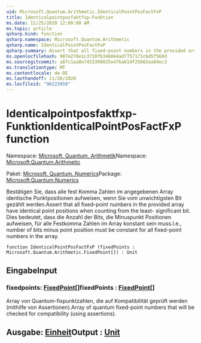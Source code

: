 ```yaml
---
uid: Microsoft.Quantum.Arithmetic.IdenticalPointPosFactFxP
title: Identicalpointposfaktfxp-Funktion
ms.date: 11/25/2020 12:00:00 AM
ms.topic: article
qsharp.kind: function
qsharp.namespace: Microsoft.Quantum.Arithmetic
qsharp.name: IdenticalPointPosFactFxP
qsharp.summary: Assert that all fixed-point numbers in the provided array have identical point positions when counting from the least- significant bit. I.e., number of bits minus point position must be constant for all fixed-point numbers in the array.
ms.openlocfilehash: 907e270e1c3710fb346044ad7757171c6d5f568d
ms.sourcegitcommit: a87c1aa8e7453360025e47ba614f25b02ea84ec3
ms.translationtype: MT
ms.contentlocale: de-DE
ms.lasthandoff: 11/26/2020
ms.locfileid: "96223050"
---
```

# <a name="identicalpointposfactfxp-function"></a><span data-ttu-id="7d533-102">Identicalpointposfaktfxp-Funktion</span><span class="sxs-lookup"><span data-stu-id="7d533-102">IdenticalPointPosFactFxP function</span></span>

<span data-ttu-id="7d533-103">Namespace: [Microsoft. Quantum. Arithmetik](xref:Microsoft.Quantum.Arithmetic)</span><span class="sxs-lookup"><span data-stu-id="7d533-103">Namespace: [Microsoft.Quantum.Arithmetic](xref:Microsoft.Quantum.Arithmetic)</span></span>

<span data-ttu-id="7d533-104">Paket: [Microsoft. Quantum. Numerics](https://nuget.org/packages/Microsoft.Quantum.Numerics)</span><span class="sxs-lookup"><span data-stu-id="7d533-104">Package: [Microsoft.Quantum.Numerics](https://nuget.org/packages/Microsoft.Quantum.Numerics)</span></span>


<span data-ttu-id="7d533-105">Bestätigen Sie, dass alle fest Komma Zahlen im angegebenen Array identische Punktpositionen aufweisen, wenn Sie vom unwichtigsten Bit gezählt werden.</span><span class="sxs-lookup"><span data-stu-id="7d533-105">Assert that all fixed-point numbers in the provided array have identical point positions when counting from the least- significant bit.</span></span> <span data-ttu-id="7d533-106">Dies bedeutet, dass die Anzahl der Bits, die Minuspunkt Positionen aufweisen, für alle Festkomma Zahlen im Array konstant sein muss.</span><span class="sxs-lookup"><span data-stu-id="7d533-106">I.e., number of bits minus point position must be constant for all fixed-point numbers in the array.</span></span>

```qsharp
function IdenticalPointPosFactFxP (fixedPoints : Microsoft.Quantum.Arithmetic.FixedPoint[]) : Unit
```


## <a name="input"></a><span data-ttu-id="7d533-107">Eingabe</span><span class="sxs-lookup"><span data-stu-id="7d533-107">Input</span></span>

### <a name="fixedpoints--fixedpoint"></a><span data-ttu-id="7d533-108">fixedpoints: [FixedPoint](xref:Microsoft.Quantum.Arithmetic.FixedPoint)[]</span><span class="sxs-lookup"><span data-stu-id="7d533-108">fixedPoints : [FixedPoint](xref:Microsoft.Quantum.Arithmetic.FixedPoint)[]</span></span>

<span data-ttu-id="7d533-109">Array von Quantum-fixpunktzahlen, die auf Kompatibilität geprüft werden (mithilfe von Assertionen).</span><span class="sxs-lookup"><span data-stu-id="7d533-109">Array of quantum fixed-point numbers that will be checked for compatibility (using assertions).</span></span>



## <a name="output--unit"></a><span data-ttu-id="7d533-110">Ausgabe: [Einheit](xref:microsoft.quantum.lang-ref.unit)</span><span class="sxs-lookup"><span data-stu-id="7d533-110">Output : [Unit](xref:microsoft.quantum.lang-ref.unit)</span></span>

